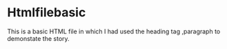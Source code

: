 # Htmlfilebasic
This is a basic  HTML file in which I had used  the heading tag ,paragraph to demonstate the story.
